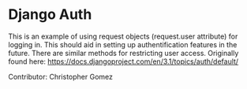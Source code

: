 # Django Auth

This is an example of using request objects (request.user attribute) for logging in. This should aid in setting up authentification features in the future. There are similar methods for restricting user access. Originally found here: https://docs.djangoproject.com/en/3.1/topics/auth/default/

Contributor: Christopher Gomez


